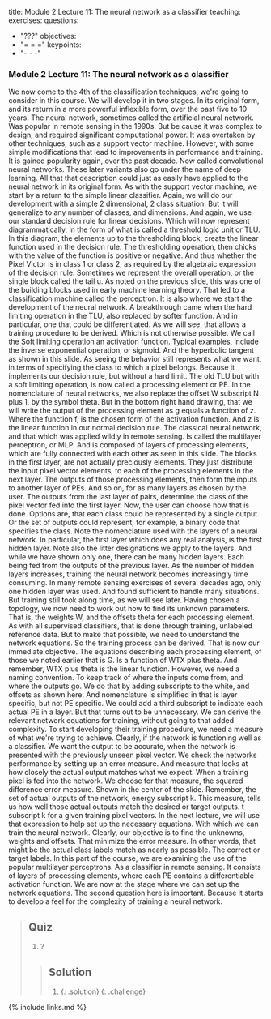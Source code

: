 title: Module 2 Lecture 11: The neural network as a classifier
teaching: 
exercises: 
questions:

- "???"
  objectives:
- "= = ="
  keypoints:
- "- - -"

### Module 2 Lecture 11: The neural network as a classifier

We now come to the 4th of the classification techniques, we're going to consider in this course. We will develop it in two stages. In its original form, and its return in a more powerful inflexible form, over the past five to 10 years. The neural network, sometimes called the artificial neural network. Was popular in remote sensing in the 1990s. But be cause it was complex to design, and required significant computational power. It was overtaken by other techniques, such as a support vector machine. However, with some simple modifications that lead to improvements in performance and training. It is gained popularity again, over the past decade. Now called convolutional neural networks. These later variants also go under the name of deep learning. All that that description could just as easily have applied to the neural network in its original form. As with the support vector machine, we start by a return to the simple linear classifier. Again, we will do our development with a simple 2 dimensional, 2 class situation. But it will generalize to any number of classes, and dimensions. And again, we use our standard decision rule for linear decisions. Which will now represent diagrammatically, in the form of what is called a threshold logic unit or TLU. In this diagram, the elements up to the thresholding block, create the linear function used in the decision rule. The thresholding operation, then chicks with the value of the function is positive or negative. And thus whether the Pixel Victor is in class 1 or class 2, as required by the algebraic expression of the decision rule. Sometimes we represent the overall operation, or the single block called the tail u. As noted on the previous slide, this was one of the building blocks used in early machine learning theory. That led to a classification machine called the perceptron. It is also where we start the development of the neural network. A breakthrough came when the hard limiting operation in the TLU, also replaced by softer function. And in particular, one that could be differentiated. As we will see, that allows a training procedure to be derived. Which is not otherwise possible. We call the Soft limiting operation an activation function. Typical examples, include the inverse exponential operation, or sigmoid. And the hyperbolic tangent as shown in this slide. As seeing the behavior still represents what we want, in terms of specifying the class to which a pixel belongs. Because it implements our decision rule, but without a hard limit. The old TLU but with a soft limiting operation, is now called a processing element or PE. In the nomenclature of neural networks, we also replace the offset W subscript N plus 1, by the symbol theta. But in the bottom right hand drawing, that we will write the output of the processing element as g equals a function of z. Where the function f, is the chosen form of the activation function. And z is the linear function in our normal decision rule. The classical neural network, and that which was applied wildly in remote sensing. Is called the multilayer perceptron, or MLP. And is composed of layers of processing elements, which are fully connected with each other as seen in this slide. The blocks in the first layer, are not actually preciously elements. They just distribute the input pixel vector elements, to each of the processing elements in the next layer. The outputs of those processing elements, then form the inputs to another layer of PEs. And so on, for as many layers as chosen by the user. The outputs from the last layer of pairs, determine the class of the pixel vector fed into the first layer. Now, the user can choose how that is done. Options are, that each class could be represented by a single output. Or the set of outputs could represent, for example, a binary code that specifies the class. Note the nomenclature used with the layers of a neural network. In particular, the first layer which does any real analysis, is the first hidden layer. Note also the litter designations we apply to the layers. And while we have shown only one, there can be many hidden layers. Each being fed from the outputs of the previous layer. As the number of hidden layers increases, training the neural network becomes increasingly time consuming. In many remote sensing exercises of several decades ago, only one hidden layer was used. And found sufficient to handle many situations. But training still took along time, as we will see later. Having chosen a topology, we now need to work out how to find its unknown parameters. That is, the weights W, and the offsets theta for each processing element. As with all supervised classifiers, that is done through training, unlabeled reference data. But to make that possible, we need to understand the network equations. So the training process can be derived. That is now our immediate objective. The equations describing each processing element, of those we noted earlier that is G. Is a function of WTX plus theta. And remember, WTX plus theta is the linear function. However, we need a naming convention. To keep track of where the inputs come from, and where the outputs go. We do that by adding subscripts to the white, and offsets as shown here. And nomenclature is simplified in that is layer specific, but not PE specific. We could add a third subscript to indicate each actual PE in a layer. But that turns out to be unnecessary. We can derive the relevant network equations for training, without going to that added complexity. To start developing their training procedure, we need a measure of what we're trying to achieve. Clearly, if the network is functioning well as a classifier. We want the output to be accurate, when the network is presented with the previously unseen pixel vector. We check the networks performance by setting up an error measure. And measure that looks at how closely the actual output matches what we expect. When a training pixel is fed into the network. We choose for that measure, the squared difference error measure. Shown in the center of the slide. Remember, the set of actual outputs of the network, energy subscript k. This measure, tells us how well those actual outputs match the desired or target outputs. t subscript k for a given training pixel vectors. In the next lecture, we will use that expression to help set up the necessary equations. With which we can train the neural network. Clearly, our objective is to find the unknowns, weights and offsets. That minimize the error measure. In other words, that might be the actual class labels match as nearly as possible. The correct or target labels. In this part of the course, we are examining the use of the popular multilayer perceptrons. As a classifier in remote sensing. It consists of layers of processing elements, where each PE contains a differentiable activation function. We are now at the stage where we can set up the network equations. The second question here is important. Because it starts to develop a feel for the complexity of training a neural network.

> ## Quiz
>
> 1. ?
>
> > ## Solution
> >
> > 1. 
> >    {: .solution}
> >    {: .challenge}

{% include links.md %}